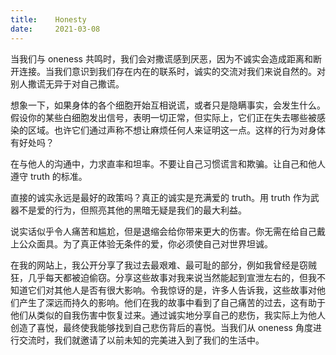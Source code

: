 ```yaml
---
title:    Honesty
date:     2021-03-08
---
```


当我们与 oneness 共鸣时，我们会对撒谎感到厌恶，因为不诚实会造成距离和断开连接。当我们意识到我们存在内在的联系时，诚实的交流对我们来说自然的。对别人撒谎无异于对自己撒谎。

想象一下，如果身体的各个细胞开始互相说谎，或者只是隐瞒事实，会发生什么。假设你的某些白细胞发出信号，表明一切正常，但实际上，它们正在失去哪些被感染的区域。也许它们通过声称不想让麻烦任何人来证明这一点。这样的行为对身体有好处吗？

在与他人的沟通中，力求直率和坦率。不要让自己习惯谎言和欺骗。让自己和他人遵守 truth 的标准。

直接的诚实永远是最好的政策吗？真正的诚实是充满爱的 truth。用 truth 作为武器不是爱的行为，但照亮其他的黑暗无疑是我们的最大利益。

说实话似乎令人痛苦和尴尬，但是退缩会给你带来更大的伤害。你无需在给自己戴上公众面具。为了真正体验无条件的爱，你必须使自己对世界坦诚。

在我的网站上，我公开分享了我过去最艰难、最可耻的部分，例如我曾经是窃贼狂，几乎每天都被迫偷窃。分享这些故事对我来说当然能起到宣泄左右的，但我不知道它们对其他人是否有很大影响。令我惊讶的是，许多人告诉我，这些故事对他们产生了深远而持久的影响。他们在我的故事中看到了自己痛苦的过去，这有助于他们从类似的自我伤害中恢复过来。通过诚实地分享自己的悲伤，我实际上为他人创造了喜悦，最终使我能够找到自己悲伤背后的喜悦。当我们从 oneness 角度进行交流时，我们就邀请了以前未知的完美进入到了我们的生活中。
